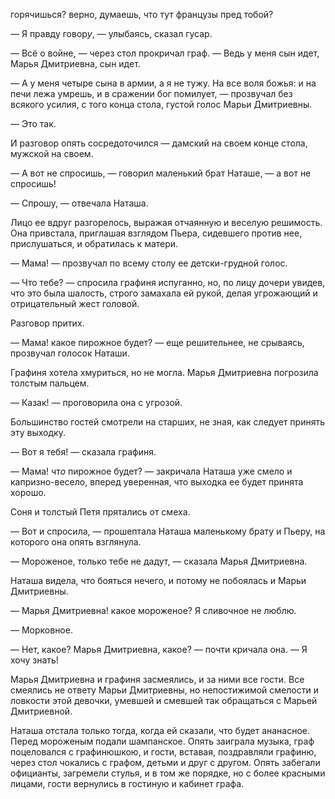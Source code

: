 горячишься? верно, думаешь, что тут французы пред тобой?

— Я правду говор*у*, — улыбаясь, сказал гусар.

— Всё о войне, — через стол прокричал граф. — Ведь у меня сын идет, Марья Дмитриевна, сын идет.

— А у меня четыре сына в армии, а я не тужу. На все воля божья: и на печи лежа умрешь, и в сражении бог помилует, — прозвучал без всякого усилия, с того конца стола, густой голос Марьи Дмитриевны.

— Это так.

И разговор опять сосредоточился — дамский на своем конце стола, мужской на своем.

— А вот не спросишь, — говорил маленький брат Наташе, — а вот не спросишь!

— Спрошу, — отвечала Наташа.

Лицо ее вдруг разгорелось, выражая отчаянную и веселую решимость. Она привстала, приглашая взглядом Пьера, сидевшего против нее, прислушаться, и обратилась к матери.

— Мама! — прозвучал по всему столу ее детски-грудной голос.

— Что тебе? — спросила графиня испуганно, но, по лицу дочери увидев, что это была шалость, строго замахала ей рукой, делая угрожающий и отрицательный жест головой.

Разговор притих.

— Мама! какое пирожное будет? — еще решительнее, не срываясь, прозвучал голосок Наташи.

Графиня хотела хмуриться, но не могла. Марья Дмитриевна погрозила толстым пальцем.

— Казак! — проговорила она с угрозой.

Большинство гостей смотрели на старших, не зная, как следует принять эту выходку.

— Вот я тебя! — сказала графиня.

— Мама! чт*о* пирожное будет? — закричала Наташа уже смело и капризно-весело, вперед уверенная, что выходка ее будет принята хорошо.

Соня и толстый Петя прятались от смеха.

— Вот и спросила, — прошептала Наташа маленькому брату и Пьеру, на которого она опять взглянула.

— Мороженое, только тебе не дадут, — сказала Марья Дмитриевна.

Наташа видела, что бояться нечего, и потому не побоялась и Марьи Дмитриевны.

— Марья Дмитриевна! какое мороженое? Я сливочное не люблю.

— Морковное.

— Нет, какое? Марья Дмитриевна, какое? — почти кричала она. — Я хочу знать!

Марья Дмитриевна и графиня засмеялись, и за ними все гости. Все смеялись не ответу Марьи Дмитриевны, но непостижимой смелости и ловкости этой девочки, умевшей и смевшей так обращаться с Марьей Дмитриевной.

Наташа отстала только тогда, когда ей сказали, что будет ананасное. Перед мороженым подали шампанское. Опять заиграла музыка, граф поцеловался с графинюшкою, и гости, вставая, поздравляли графиню, через стол чокались с графом, детьми и друг с другом. Опять забегали официанты, загремели стулья, и в том же порядке, но с более красными лицами, гости вернулись в гостиную и кабинет графа.

</div>

<div class="section">

